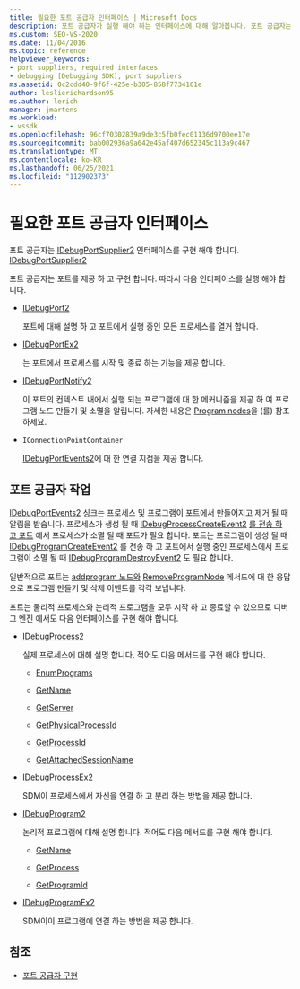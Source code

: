 ```yaml
---
title: 필요한 포트 공급자 인터페이스 | Microsoft Docs
description: 포트 공급자가 실행 해야 하는 인터페이스에 대해 알아봅니다. 포트 공급자는 포트를 제공 하 고 구현 합니다.
ms.custom: SEO-VS-2020
ms.date: 11/04/2016
ms.topic: reference
helpviewer_keywords:
- port suppliers, required interfaces
- debugging [Debugging SDK], port suppliers
ms.assetid: 0c2cdd40-9f6f-425e-b305-858f7734161e
author: leslierichardson95
ms.author: lerich
manager: jmartens
ms.workload:
- vssdk
ms.openlocfilehash: 96cf70302839a9de3c5fb0fec01136d9700ee17e
ms.sourcegitcommit: bab002936a9a642e45af407d652345c113a9c467
ms.translationtype: MT
ms.contentlocale: ko-KR
ms.lasthandoff: 06/25/2021
ms.locfileid: "112902373"
---
```

# <a name="required-port-supplier-interfaces"></a>필요한 포트 공급자 인터페이스
포트 공급자는 [IDebugPortSupplier2](../../extensibility/debugger/reference/idebugportsupplier2.md) 인터페이스를 구현 해야 합니다. [IDebugPortSupplier2](../../extensibility/debugger/reference/idebugportsupplier2.md)

 포트 공급자는 포트를 제공 하 고 구현 합니다. 따라서 다음 인터페이스를 실행 해야 합니다.

- [IDebugPort2](../../extensibility/debugger/reference/idebugport2.md)

  포트에 대해 설명 하 고 포트에서 실행 중인 모든 프로세스를 열거 합니다.

- [IDebugPortEx2](../../extensibility/debugger/reference/idebugportex2.md)

  는 포트에서 프로세스를 시작 및 종료 하는 기능을 제공 합니다.

- [IDebugPortNotify2](../../extensibility/debugger/reference/idebugportnotify2.md)

  이 포트의 컨텍스트 내에서 실행 되는 프로그램에 대 한 메커니즘을 제공 하 여 프로그램 노드 만들기 및 소멸을 알립니다. 자세한 내용은 [Program nodes](../../extensibility/debugger/program-nodes.md)을 (를) 참조 하세요.

- `IConnectionPointContainer`

  [IDebugPortEvents2](../../extensibility/debugger/reference/idebugportevents2.md)에 대 한 연결 지점을 제공 합니다.

## <a name="port-supplier-operation"></a>포트 공급자 작업
 [IDebugPortEvents2](../../extensibility/debugger/reference/idebugportevents2.md) 싱크는 프로세스 및 프로그램이 포트에서 만들어지고 제거 될 때 알림을 받습니다. 프로세스가 생성 될 때 [IDebugProcessCreateEvent2](../../extensibility/debugger/reference/idebugprocesscreateevent2.md) [를 전송 하 고 포트](../../extensibility/debugger/reference/idebugprocessdestroyevent2.md) 에서 프로세스가 소멸 될 때 포트가 필요 합니다. 포트는 프로그램이 생성 될 때 [IDebugProgramCreateEvent2](../../extensibility/debugger/reference/idebugprogramcreateevent2.md) 를 전송 하 고 포트에서 실행 중인 프로세스에서 프로그램이 소멸 될 때 [IDebugProgramDestroyEvent2](../../extensibility/debugger/reference/idebugprogramdestroyevent2.md) 도 필요 합니다.

 일반적으로 포트는 [addprogram 노드와](../../extensibility/debugger/reference/idebugportnotify2-addprogramnode.md) [RemoveProgramNode](../../extensibility/debugger/reference/idebugportnotify2-removeprogramnode.md) 메서드에 대 한 응답으로 프로그램 만들기 및 삭제 이벤트를 각각 보냅니다.

 포트는 물리적 프로세스와 논리적 프로그램을 모두 시작 하 고 종료할 수 있으므로 디버그 엔진 에서도 다음 인터페이스를 구현 해야 합니다.

- [IDebugProcess2](../../extensibility/debugger/reference/idebugprocess2.md)

  실제 프로세스에 대해 설명 합니다. 적어도 다음 메서드를 구현 해야 합니다.

  - [EnumPrograms](../../extensibility/debugger/reference/idebugprocess2-enumprograms.md)

  - [GetName](../../extensibility/debugger/reference/idebugprocess2-getname.md)

  - [GetServer](../../extensibility/debugger/reference/idebugprocess2-getserver.md)

  - [GetPhysicalProcessId](../../extensibility/debugger/reference/idebugprocess2-getphysicalprocessid.md)

  - [GetProcessId](../../extensibility/debugger/reference/idebugprocess2-getprocessid.md)

  - [GetAttachedSessionName](../../extensibility/debugger/reference/idebugprocess2-getattachedsessionname.md)

- [IDebugProcessEx2](../../extensibility/debugger/reference/idebugprocessex2.md)

  SDM이 프로세스에서 자신을 연결 하 고 분리 하는 방법을 제공 합니다.

- [IDebugProgram2](../../extensibility/debugger/reference/idebugprogram2.md)

  논리적 프로그램에 대해 설명 합니다. 적어도 다음 메서드를 구현 해야 합니다.

  - [GetName](../../extensibility/debugger/reference/idebugprogram2-getname.md)

  - [GetProcess](../../extensibility/debugger/reference/idebugprogram2-getprocess.md)

  - [GetProgramId](../../extensibility/debugger/reference/idebugprogram2-getprogramid.md)

- [IDebugProgramEx2](../../extensibility/debugger/reference/idebugprogramex2.md)

  SDM이이 프로그램에 연결 하는 방법을 제공 합니다.

## <a name="see-also"></a>참조
- [포트 공급자 구현](../../extensibility/debugger/implementing-a-port-supplier.md)
